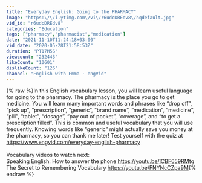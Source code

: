 ```yaml
---
title: "Everyday English: Going to the PHARMACY"
image: "https:\/\/i.ytimg.com\/vi\/r6udcDREdv8\/hqdefault.jpg"
vid_id: "r6udcDREdv8"
categories: "Education"
tags: ["pharmacy","pharmacist","medication"]
date: "2021-11-10T11:24:18+03:00"
vid_date: "2020-05-28T21:58:53Z"
duration: "PT17M5S"
viewcount: "232443"
likeCount: "10601"
dislikeCount: "126"
channel: "English with Emma · engVid"
---
```

{% raw %}In this English vocabulary lesson, you will learn useful language for going to the pharmacy. The pharmacy is the place you go to get medicine. You will learn many important words and phrases like “drop off”, “pick up”, “prescription”, “generic”, “brand name”, “medication”, “medicine”, “pill”, “tablet”, “dosage”, “pay out of pocket”, “coverage”, and “to get a prescription filled”. This is common and useful vocabulary that you will use frequently. Knowing words like “generic” might actually save you money at the pharmacy, so you can thank me later! Test yourself with the quiz at <a rel="nofollow" target="blank" href="https://www.engvid.com/everyday-english-pharmacy">https://www.engvid.com/everyday-english-pharmacy</a><br /><br />Vocabulary videos to watch next: <br />Speaking English: How to answer the phone <a rel="nofollow" target="blank" href="https://youtu.be/lCBF659RMtg">https://youtu.be/lCBF659RMtg</a><br />The Secret to Remembering Vocabulary <a rel="nofollow" target="blank" href="https://youtu.be/FNYNcCZpa9M">https://youtu.be/FNYNcCZpa9M</a>{% endraw %}
